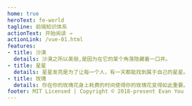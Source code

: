 ```yaml
---
home: true
heroText: fe-world
tagline: 前端知识体系
actionText: 开始阅读 →
actionLink: /vue-01.html
features:
- title: 沙漠
  details: 沙漠之所以美丽,是因为在它的某个角落隐藏着一口井。
- title: 星星
  details: 星星发亮是为了让每一个人，有一天都能找到属于自己的星星。
- title: 玫瑰
  details: 你在你的玫瑰花身上耗费的时间使得你的玫瑰花变得如此重要。
footer: MIT Licensed | Copyright © 2018-present Evan You
---
```


<!-- # Hello VuePress
#### 你好，欢迎来到Snxy的博客主页。
#### 本博客搭建于2021-04-25。 -->
